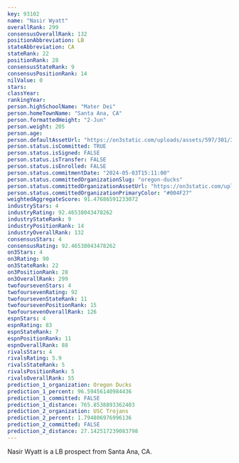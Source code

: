 ```yaml
---
key: 93102
name: "Nasir Wyatt"
overallRank: 299
consensusOverallRank: 132
positionAbbreviation: LB
stateAbbreviation: CA
stateRank: 22
positionRank: 28
consensusStateRank: 9
consensusPositionRank: 14
nilValue: 0
stars: 
classYear: 
rankingYear: 
person.highSchoolName: "Mater Dei"
person.homeTownName: "Santa Ana, CA"
person.formattedHeight: "2-Jun"
person.weight: 205
person.age: 
person.defaultAssetUrl: "https://on3static.com/uploads/assets/597/301/301597.jpg"
person.status.isCommitted: TRUE
person.status.isSigned: FALSE
person.status.isTransfer: FALSE
person.status.isEnrolled: FALSE
person.status.commitmentDate: "2024-05-03T15:11:00"
person.status.committedOrganizationSlug: "oregon-ducks"
person.status.committedOrganizationAssetUrl: "https://on3static.com/uploads/assets/136/150/150136.svg"
person.status.committedOrganizationPrimaryColor: "#004F27"
weightedAggregateScore: 91.47686591233072
industryStars: 4
industryRating: 92.46538043478262
industryStateRank: 9
industryPositionRank: 14
industryOverallRank: 132
consensusStars: 4
consensusRating: 92.46538043478262
on3Stars: 4
on3Rating: 90
on3StateRank: 22
on3PositionRank: 28
on3OverallRank: 299
twofoursevenStars: 4
twofoursevenRating: 92
twofoursevenStateRank: 11
twofoursevenPositionRank: 15
twofoursevenOverallRank: 126
espnStars: 4
espnRating: 83
espnStateRank: 7
espnPositionRank: 11
espnOverallRank: 88
rivalsStars: 4
rivalsRating: 5.9
rivalsStateRank: 5
rivalsPositionRank: 5
rivalsOverallRank: 55
prediction_1_organization: Oregon Ducks
prediction_1_percent: 96.59456140984436
prediction_1_committed: FALSE
prediction_1_distance: 765.8538893362403
prediction_2_organization: USC Trojans
prediction_2_percent: 1.794806976996136
prediction_2_committed: FALSE
prediction_2_distance: 27.142517239083798
---
```

Nasir Wyatt is a LB prospect from Santa Ana, CA.